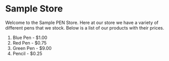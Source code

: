 Sample Store
=======

Welcome to the Sample PEN Store.  Here at our store we have a variety of different pens that we stock.  Below is a list of our products with their prices.

1. Blue Pen - $1.00
2. Red Pen - $0.75
3. Green Pen - $9.00
4. Pencil - $0.25